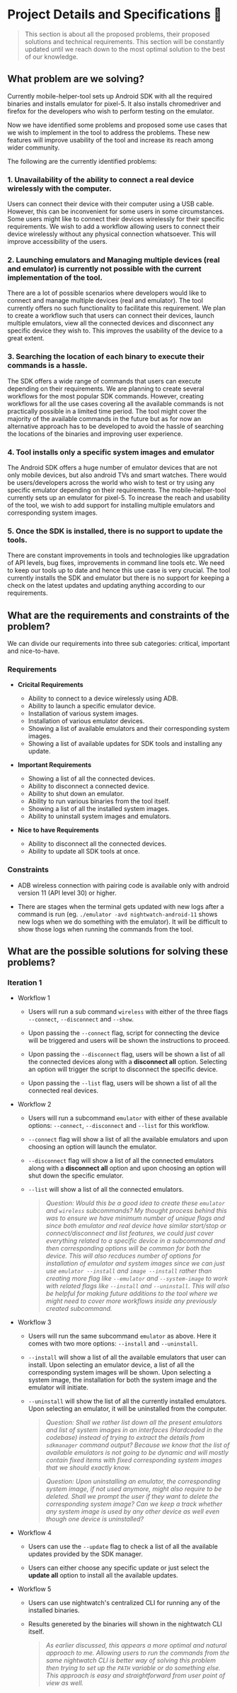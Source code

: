# Project Details and Specifications :dart:

> This section is about all the proposed problems, their proposed solutions and technical requirements. This section will be constantly updated until we reach down to the most optimal solution to the best of our knowledge.

## What problem are we solving?

Currently mobile-helper-tool sets up Android SDK with all the required binaries and installs emulator for pixel-5. It also installs chromedriver and firefox for the developers who wish to perform testing on the emulator.

Now we have identified some problems and proposed some use cases that we wish to implement in the tool to address the problems. These new features will improve usability of the tool and increase its reach among wider community. 

The following are the currently identified problems:

### 1. Unavailability of the ability to connect a real device wirelessly with the computer.

Users can connect their device with their computer using a USB cable. However, this can be inconvenient for some users in some circumstances. Some users might like to connect their devices wirelessly for their specific requirements. We wish to add a workflow allowing users to connect their device wirelessly without any physical connection whatsoever. This will improve accessibility of the users.

### 2. Launching emulators and Managing multiple devices (real and emulator) is currently not possible with the current implementation of the tool.

There are a lot of possible scenarios where developers would like to connect and manage multiple devices (real and emulator). The tool currently offers no such functionality to facilitate this requirement. We plan to create a workflow such that users can connect their devices, launch multiple emulators, view all the connected devices and disconnect any specific device they wish to. This improves the usability of the device to a great extent.

### 3. Searching the location of each binary to execute their commands is a hassle.

The SDK offers a wide range of commands that users can execute depending on their requirements. We are planning to create several workflows for the most popular SDK commands. However, creating workflows for all the use cases covering all the available commands is not practically possible in a limited time period. The tool might cover the majority of the available commands in the future but as for now an alternative approach has to be developed to avoid the hassle of searching the locations of the binaries and improving user experience.

### 4. Tool installs only a specific system images and emulator

The Android SDK offers a huge number of emulator devices that are not only mobile devices, but also android TVs and smart watches. There would be users/developers across the world who wish to test or try using any specific emulator depending on their requirements. The mobile-helper-tool currently sets up an emulator for pixel-5. To increase the reach and usability of the tool, we wish to add support for installing multiple emulators and corresponding system images.

### 5. Once the SDK is installed, there is no support to update the tools.

There are constant improvements in tools and technologies like upgradation of API levels, bug fixes, improvements in command line tools etc. We need to keep our tools up to date and hence this use case is very crucial. The tool currently installs the SDK and emulator but there is no support for keeping a check on the latest updates and updating anything according to our requirements.

## What are the requirements and constraints of the problem?

We can divide our requirements into three sub categories: critical, important and nice-to-have.

### Requirements

- **Cricital Requirements**
    - Ability to connect to a device wirelessly using ADB.
    - Ability to launch a specific emulator device.
    - Installation of various system images.
    - Installation of various emulator devices.
    - Showing a list of available emulators and their corresponding system images.
    - Showing a list of available updates for SDK tools and installing any update.

- **Important Requirements**
    - Showing a list of all the connected devices.
    - Ability to disconnect a connected device.
    - Ability to shut down an emulator.
    - Ability to run various binaries from the tool itself.
    - Showing a list of all the installed system images.
    - Ability to uninstall system images and emulators.

- **Nice to have Requirements**
    - Ability to disconnect all the connected devices.
    - Ability to update all SDK tools at once.

### Constraints

- ADB wireless connection with pairing code is available only with android version 11 (API level 30) or higher.

- There are stages when the terminal gets updated with new logs after a command is run (eg. `./emulator -avd nightwatch-android-11` shows new logs when we do something with the emulator). It will be difficult to show those logs when running the commands from the tool.

## What are the possible solutions for solving these problems?

### Iteration 1

- Workflow 1
    
    - Users will run a sub command `wireless` with either of the three flags `--connect`, `--disconnect` and `--show`.
    
    - Upon passing the `--connect` flag, script for connecting the device will be triggered and users will be shown the instructions to proceed.
    
    - Upon passing the `--disconnect` flag, users will be shown a list of all the connected devices along with a **disconnect all** option. Selecting an option will trigger the script to disconnect the specific device.

    - Upon passing the `--list` flag, users will be shown a list of all the connected real devices.

- Workflow 2 

    - Users will run a subcommand `emulator` with either of these available options: `--connect`, `--disconnect` and `--list` for this workflow.

    - `--connect` flag will show a list of all the available emulators and upon choosing an option will launch the emulator.

    - `--disconnect` flag will show a list of all the connected emulators along with a **disconnect all** option and upon choosing an option will shut down the specific emulator.

    - `--list` will show a list of all the connected emulators.

        > *Question: Would this be a good idea to create these `emulator` and `wireless` subcommands? My thought process behind this was to ensure we have minimum number of unique flags and since both emulator and real device have similar start/stop or connect/disconnect and list features, we could just cover everything related to a specific device in a subcommand and then corresponding options will be common for both the device. This will also recduces number of options for installation of emulator and system images since we can just use `emulator --install` and `image --install` rather than creating more flag like `--emulator` and `--system-image` to work with related flags like `--install` and `--uninstall`. This will also be helpful for making future additions to the tool where we might need to cover more workflows inside any previously created subcommand.*

- Workflow 3

    - Users will run the same subcommand `emulator` as above. Here it comes with two more options: `--install` and `--uninstall`.

    - `--install` will show a list of all the available emulators that user can install. Upon selecting an emulator device, a list of all the corresponding system images will be shown. Upon selecting a system image, the installation for both the system image and the emulator will initiate.

    - `--uninstall` will show the list of all the currently installed emulators. Upon selecting an emulator, it will be uninstalled from the computer.

        > *Question: Shall we rather list down all the present emulators and list of system images in an interfaces (Hardcoded in the codebase) instead of trying to extract the details from `sdkmanager` command output? Because we know that the list of available emulators is not going to be dynamic and will mostly contain fixed items with fixed corresponding system images that we should exactly know.*

        > *Question: Upon uninstalling an emulator, the corresponding system image, if not used anymore, might also require to be deleted. Shall we prompt the user if they want to delete the corresponding system image? Can we keep a track whether any system image is used by any other device as well even though one device is uninstalled?*

- Workflow 4

    - Users can use the `--update` flag to check a list of all the available updates provided by the SDK manager.

    - Users can either choose any specific update or just select the **update all** option to install all the available updates.

- Workflow 5

    - Users can use nightwatch's centralized CLI for running any of the installed binaries.

    - Results genereted by the binaries will shown in the nightwatch CLI itself.

        > *As earlier discussed, this appears a more optimal and natural approach to me. Allowing users to run the commands from the same nightwatch CLI is better way of solving this problem then trying to set up the `PATH` variable or do something else. This approach is easy and straightforward from user point of view as well.*

